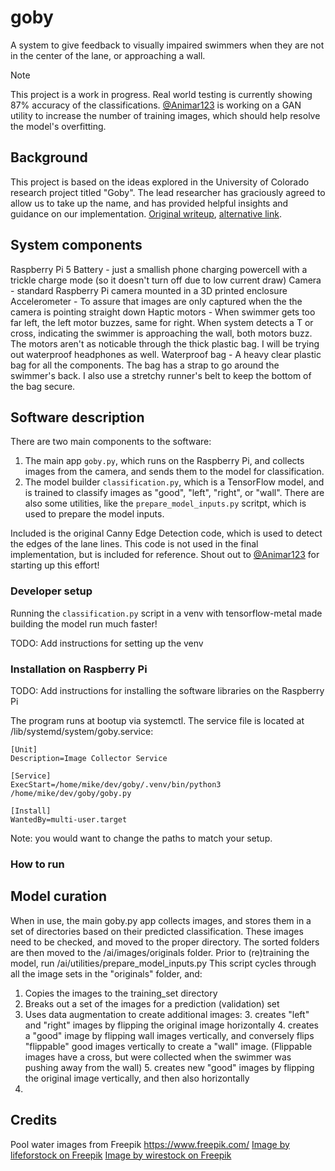# goby
A system to give feedback to visually impaired swimmers when they are not in the center of the lane, or approaching a wall.

> [!NOTE]
> This project is a work in progress. Real world testing is currently showing 87% accuracy of the classifications.
> [@Animar123](https://github.com/Animar123) is working on a GAN utility to increase the number of training images, which should help resolve the model's overfitting.

## Background
This project is based on the ideas explored in the University of Colorado research project titled "Goby". The lead researcher has graciously agreed to allow us to take up the name, and has provided helpful insights and guidance on our implementation. [Original writeup](https://www.annika.co/files/Wearable-Swimming-Aid-Muehlbradt.pdf), [alternative link]( https://dl.acm.org/doi/pdf/10.1145/3132525.3134822).

## System components
Raspberry Pi 5
Battery - just a smallish phone charging powercell with a trickle charge mode (so it doesn't turn off due to low current draw)
Camera - standard Raspberry Pi camera mounted in a 3D printed enclosure
Accelerometer - To assure that images are only captured when the the camera is pointing straight down
Haptic motors - When swimmer gets too far left, the left motor buzzes, same for right. When system detects a T or cross, indicating the swimmer is approaching the wall, both motors buzz.  The motors aren't as noticable through the thick plastic bag. I will be trying out waterproof headphones as well.
Waterproof bag - A heavy clear plastic bag for all the components. The bag has a strap to go around the swimmer's back. I also use a stretchy runner's belt to keep the bottom of the bag secure.

## Software description
There are two main components to the software:
1. The main app `goby.py`, which runs on the Raspberry Pi, and collects images from the camera, and sends them to the model for classification.
2. The model builder `classification.py`, which is a TensorFlow model, and is trained to classify images as "good", "left", "right", or "wall".
There are also some utilities, like the `prepare_model_inputs.py` scritpt, which is used to prepare the model inputs.

Included is the original Canny Edge Detection code, which is used to detect the edges of the lane lines. This code is not used in the final implementation, but is included for reference. Shout out to [@Animar123](https://github.com/Animar123) for starting up this effort!

### Developer setup
Running the `classification.py` script in a venv with tensorflow-metal made building the model run much faster!

TODO:  Add instructions for setting up the venv

### Installation on Raspberry Pi
TODO:  Add instructions for installing the software libraries on the Raspberry Pi

The program runs at bootup via systemctl.  The service file is located at /lib/systemd/system/goby.service:
```
[Unit]
Description=Image Collector Service

[Service]
ExecStart=/home/mike/dev/goby/.venv/bin/python3 /home/mike/dev/goby/goby.py

[Install]
WantedBy=multi-user.target
```
Note: you would want to change the paths to match your setup.

### How to run

## Model curation
When in use, the main goby.py app collects images, and stores them in a set of directories based on their predicted classification.  These images need to be checked, and moved to the proper directory. The sorted folders are then moved to the /ai/images/originals folder.
Prior to (re)training the model, run /ai/utilities/prepare_model_inputs.py  This script cycles through all the image sets in the "originals" folder, and: 
1. Copies the images to the training_set directory
2. Breaks out a set of the images for a prediction (validation) set
2. Uses data augmentation to create additional images:
   3. creates "left" and "right" images by flipping the original image horizontally
   4. creates a "good" image by flipping wall images vertically, and conversely flips "flippable" good images vertically to create a "wall" image. (Flippable images have a cross, but were collected when the swimmer was pushing away from the wall)
   5. creates new "good" images by flipping the original image vertically, and then also horizontally
6. 
    

## Credits
Pool water images from Freepik https://www.freepik.com/
<a href="https://www.freepik.com/free-photo/pool-water-background_3963032.htm#from_view=detail_alsolike">Image by lifeforstock on Freepik</a>
<a href="https://www.freepik.com/free-photo/beautiful-shot-rippling-crystal-blue-water-background_7747850.htm#fromView=search&page=1&position=4&uuid=4cd217db-ce4e-4bc5-b7c7-18e5b17dc077">Image by wirestock on Freepik</a>

